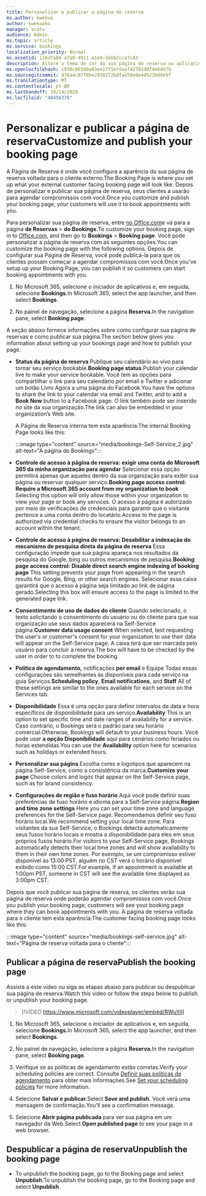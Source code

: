 ```yaml
---
title: Personalizar e publicar a página de reserva
ms.author: kwekua
author: kwekuako
manager: scotv
audience: Admin
ms.topic: article
ms.service: bookings
localization_priority: Normal
ms.assetid: 116d7a84-a7a0-4911-a1e9-debb2cca7c43
description: Altere o tema de cor da sua página de reserva no aplicativo Microsoft Bookings.
ms.openlocfilehash: c930c06300a83ee17f1efdaaf42761ddfdebdd7b
ms.sourcegitcommit: d76a4c07f0be2938372bdfae50e0e4d523bd8e9f
ms.translationtype: MT
ms.contentlocale: pt-BR
ms.lasthandoff: 10/14/2020
ms.locfileid: "48456370"
---
```

# <a name="customize-and-publish-your-booking-page"></a><span data-ttu-id="eed15-103">Personalizar e publicar a página de reserva</span><span class="sxs-lookup"><span data-stu-id="eed15-103">Customize and publish your booking page</span></span>

<span data-ttu-id="eed15-104">A Página de Reserva é onde você configura a aparência da sua página de reserva voltada para o cliente externo.</span><span class="sxs-lookup"><span data-stu-id="eed15-104">The Booking Page is where you set up what your external customer facing booking page will look like.</span></span> <span data-ttu-id="eed15-105">Depois de personalizar e publicar sua página de reserva, seus clientes a usarão para agendar compromissos com você.</span><span class="sxs-lookup"><span data-stu-id="eed15-105">Once you customize and publish your booking page, your customers will use it to book appointments with you.</span></span>

<span data-ttu-id="eed15-106">Para personalizar sua página de reserva, entre [no Office.com](https://office.com)e vá para a página **de Reservas** \> **do Bookings.**</span><span class="sxs-lookup"><span data-stu-id="eed15-106">To customize your booking page, sign in to [Office.com](https://office.com), and then go to **Bookings** \> **Booking page**.</span></span> <span data-ttu-id="eed15-107">Você pode personalizar a página de reserva com as seguintes opções.</span><span class="sxs-lookup"><span data-stu-id="eed15-107">You can customize the booking page with the following options.</span></span> <span data-ttu-id="eed15-108">Depois de configurar sua Página de Reserva, você pode publicá-la para que os clientes possam começar a agendar compromissos com você.</span><span class="sxs-lookup"><span data-stu-id="eed15-108">Once you've setup up your Booking Page, you can publish it so customers can start booking appointments with you.</span></span>

1. <span data-ttu-id="eed15-109">No Microsoft 365, selecione o iniciador de aplicativos e, em seguida, selecione **Bookings.**</span><span class="sxs-lookup"><span data-stu-id="eed15-109">In Microsoft 365, select the app launcher, and then select **Bookings**.</span></span>

2. <span data-ttu-id="eed15-110">No painel de navegação, selecione a página **Reserva.**</span><span class="sxs-lookup"><span data-stu-id="eed15-110">In the navigation pane, select **Booking page**.</span></span>

<span data-ttu-id="eed15-111">A seção abaixo fornece informações sobre como configurar sua página de reservas e como publicar sua página.</span><span class="sxs-lookup"><span data-stu-id="eed15-111">The section below gives you information about setting up your bookings page and how to publish your page.</span></span>

- <span data-ttu-id="eed15-112">**Status da página de reserva** Publique seu calendário ao vivo para tornar seu serviço bookable.</span><span class="sxs-lookup"><span data-stu-id="eed15-112">**Booking page status** Publish your calendar live to make your service bookable.</span></span> <span data-ttu-id="eed15-113">Você tem as opções para compartilhar o link para seu  calendário por email e Twitter e adicionar um botão Livro Agora a uma página do Facebook.</span><span class="sxs-lookup"><span data-stu-id="eed15-113">You have the options to share the link to your calendar via email and Twitter, and to add a **Book Now** button to a Facebook page.</span></span> <span data-ttu-id="eed15-114">O link também pode ser inserido no site da sua organização.</span><span class="sxs-lookup"><span data-stu-id="eed15-114">The link can also be embedded in your organization’s Web site.</span></span>

    <span data-ttu-id="eed15-115">A Página de Reserva interna tem esta aparência:</span><span class="sxs-lookup"><span data-stu-id="eed15-115">The internal Booking Page looks like this:</span></span>

    :::image type="content" source="media/bookings-Self-Service_2.jpg" alt-text="A página do Bookings":::

- <span data-ttu-id="eed15-117">**Controle de acesso à página de reserva: exigir uma conta do Microsoft 365 da minha organização para agendar**  Selecionar essa opção permitirá apenas que aqueles dentro da sua organização para exibir sua página ou reservar qualquer serviço.</span><span class="sxs-lookup"><span data-stu-id="eed15-117">**Booking page access control: Require a Microsoft 365 account from my organization to book**  Selecting this option will only allow those within your organization to view your page or book any services.</span></span> <span data-ttu-id="eed15-118">O acesso à página é autorizado por meio de verificações de credenciais para garantir que o visitante pertence a uma conta dentro do locatário.</span><span class="sxs-lookup"><span data-stu-id="eed15-118">Access to the page is authorized via credential checks to ensure the visitor belongs to an account within the tenant.</span></span>

- <span data-ttu-id="eed15-119">**Controle de acesso à página de reserva: Desabilitar a indexação do mecanismo de pesquisa direta da página de reserva** Essa configuração impede que sua página apareça nos resultados da pesquisa do Google, bing ou outros mecanismos de pesquisa.</span><span class="sxs-lookup"><span data-stu-id="eed15-119">**Booking page access control: Disable direct search engine indexing of booking page** This setting prevents your page from appearing in the search results for Google, Bing, or other search engines.</span></span> <span data-ttu-id="eed15-120">Selecionar essa caixa garantirá que o acesso à página seja limitado ao link de página gerado.</span><span class="sxs-lookup"><span data-stu-id="eed15-120">Selecting this box will ensure access to the page is limited to the generated page link.</span></span>

- <span data-ttu-id="eed15-121">**Consentimento de uso de dados do cliente** Quando selecionado, o texto solicitando o consentimento do usuário ou do cliente para que sua organização use seus dados aparecerá na Self-Service página.</span><span class="sxs-lookup"><span data-stu-id="eed15-121">**Customer data usage consent** When selected, text requesting the user's or customer's consent for your organization to use their data will appear on the Self-Service page.</span></span> <span data-ttu-id="eed15-122">A caixa terá que ser marcada pelo usuário para concluir a reserva.</span><span class="sxs-lookup"><span data-stu-id="eed15-122">The box will have to be checked by the user in order to to complete the booking.</span></span>

- <span data-ttu-id="eed15-123">**Política de agendamento,** notificações  **por email** e Equipe Todas essas configurações são semelhantes às disponíveis para cada serviço na guia Serviços.</span><span class="sxs-lookup"><span data-stu-id="eed15-123">**Scheduling policy**, **Email notifications**, and **Staff** All of these settings are similar to the ones available for each service on the Services tab.</span></span>

- <span data-ttu-id="eed15-124">**Disponibilidade** Essa é uma opção para definir intervalos de data e hora específicos de disponibilidade para um serviço.</span><span class="sxs-lookup"><span data-stu-id="eed15-124">**Availability** This is an option to set specific time and date ranges of availability for a service.</span></span> <span data-ttu-id="eed15-125">Caso contrário, o Bookings será o padrão para seu horário comercial.</span><span class="sxs-lookup"><span data-stu-id="eed15-125">Otherwise, Bookings will default to your business hours.</span></span> <span data-ttu-id="eed15-126">Você pode usar **a opção Disponibilidade** aqui para cenários como feriados ou horas estendidas.</span><span class="sxs-lookup"><span data-stu-id="eed15-126">You can use the **Availability** option here for scenarios such as holidays or extended hours.</span></span>

- <span data-ttu-id="eed15-127">**Personalizar sua página** Escolha cores e logotipos que aparecem na página Self-Service, como a consistência da marca.</span><span class="sxs-lookup"><span data-stu-id="eed15-127">**Customize your page** Choose colors and logos that appear on the Self-Service page, such as for brand consistency.</span></span>

- <span data-ttu-id="eed15-128">**Configurações de região e fuso horário** Aqui você pode definir suas preferências de fuso horário e idioma para a Self-Service página.</span><span class="sxs-lookup"><span data-stu-id="eed15-128">**Region and time zone settings** Here you can set your time zone and language preferences for the Self-Service page.</span></span> <span data-ttu-id="eed15-129">Recomendamos definir seu fuso horário local.</span><span class="sxs-lookup"><span data-stu-id="eed15-129">We recommend setting your local time zone.</span></span> <span data-ttu-id="eed15-130">Para visitantes da sua Self-Service, o Bookings detecta automaticamente seus fusos horário locais e mostra a disponibilidade para eles em seus próprios fusos horário.</span><span class="sxs-lookup"><span data-stu-id="eed15-130">For visitors to your Self-Service page, Bookings automatically detects their local time zones and will show availability to them in their own time zones.</span></span> <span data-ttu-id="eed15-131">Por exemplo, se um compromisso estiver disponível às 13:00 PST, alguém no CST verá o horário disponível exibido como 15:00 CST.</span><span class="sxs-lookup"><span data-stu-id="eed15-131">For example, if an appointment is available at 1:00pm PST, someone in CST will see the available time displayed as 3:00pm CST.</span></span>

<span data-ttu-id="eed15-132">Depois que você publicar sua página de reserva, os clientes verão sua página de reserva onde poderão agendar compromissos com você.</span><span class="sxs-lookup"><span data-stu-id="eed15-132">Once you publish your booking page, customers will see your booking page where they can book appointments with you.</span></span> <span data-ttu-id="eed15-133">A página de reserva voltada para o cliente tem esta aparência:</span><span class="sxs-lookup"><span data-stu-id="eed15-133">The customer facing booking page looks like this:</span></span>

:::image type="content" source="media/bookings-self-service.jpg" alt-text="Página de reserva voltada para o cliente":::

## <a name="publish-the-booking-page"></a><span data-ttu-id="eed15-135">Publicar a página de reserva</span><span class="sxs-lookup"><span data-stu-id="eed15-135">Publish the booking page</span></span>

<span data-ttu-id="eed15-136">Assista a este vídeo ou siga as etapas abaixo para publicar ou despublicar sua página de reserva.</span><span class="sxs-lookup"><span data-stu-id="eed15-136">Watch this video or follow the steps below to publish or unpublish your booking page.</span></span>

> [!VIDEO https://www.microsoft.com/videoplayer/embed/RWuYil]

1. <span data-ttu-id="eed15-137">No Microsoft 365, selecione o iniciador de aplicativos e, em seguida, selecione **Bookings.**</span><span class="sxs-lookup"><span data-stu-id="eed15-137">In Microsoft 365, select the app launcher, and then select **Bookings**.</span></span>

1. <span data-ttu-id="eed15-138">No painel de navegação, selecione a página **Reserva.**</span><span class="sxs-lookup"><span data-stu-id="eed15-138">In the navigation pane, select **Booking page**.</span></span>

1. <span data-ttu-id="eed15-139">Verifique se as políticas de agendamento estão corretas.</span><span class="sxs-lookup"><span data-stu-id="eed15-139">Verify your scheduling policies are correct.</span></span> <span data-ttu-id="eed15-140">Consulte [Definir suas políticas de agendamento](set-scheduling-policies.md) para obter mais informações.</span><span class="sxs-lookup"><span data-stu-id="eed15-140">See [Set your scheduling policies](set-scheduling-policies.md) for more information.</span></span>

1. <span data-ttu-id="eed15-141">Selecione **Salvar e publicar.**</span><span class="sxs-lookup"><span data-stu-id="eed15-141">Select **Save and publish**.</span></span> <span data-ttu-id="eed15-142">Você verá uma mensagem de confirmação.</span><span class="sxs-lookup"><span data-stu-id="eed15-142">You'll see a confirmation message.</span></span>

1. <span data-ttu-id="eed15-143">Selecione **Abrir página publicada** para ver sua página em um navegador da Web.</span><span class="sxs-lookup"><span data-stu-id="eed15-143">Select **Open published page** to see your page in a web browser.</span></span>

## <a name="unpublish-the-booking-page"></a><span data-ttu-id="eed15-144">Despublicar a página de reserva</span><span class="sxs-lookup"><span data-stu-id="eed15-144">Unpublish the booking page</span></span>

 - <span data-ttu-id="eed15-145">To unpublish the booking page, go to the Booking page and select **Unpublish**.</span><span class="sxs-lookup"><span data-stu-id="eed15-145">To unpublish the booking page, go to the Booking page and select **Unpublish**.</span></span>
